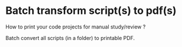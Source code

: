 # Batch transform script(s) to pdf(s)

How to print your code projects for manual study/review ?

Batch convert all scripts (in a folder) to printable PDF.
